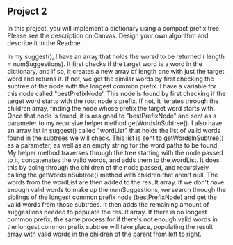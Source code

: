## Project 2
In this project, you will implement a dictionary using a compact prefix tree.
Please see the description on Canvas.
Design your own
algorithm and describe it in the Readme.

In my suggest(), I have an array that holds the worsd to be returned ( length = numSuggestions).
It first checks if the target word is a word in the dictionary, and if so, it creates a new array of length one with just the target word and returns it. 
If not, we get the similar words by first checking the subtree of the node with the longest common prefix. I have a variable for this node called "bestPrefixNode'.
This node is found by first checking if the target word starts with the root node's prefix. If not, it iterates through the children array, finding the node whose prefix the target word starts with.
Once that node is found, it is assigned to "bestPrefixNode" and sent as a parameter to my recursive helper method getWordsInSubtree(). I also have an array list in suggest() called "wordList" that holds the list of 
valid words found in the subtrees we will check. This list is sent to getWordsInSubtree() as a parameter, as well as an empty string for the word paths to be found. My helper method traverses through the tree starting 
with the node passed to it, concatenates the valid words, and adds them to the wordList. It does this by going through the children of the node passed, and recursively calling the getWordsInSubtree() method with
children that aren't null.
The words from the wordList are then added to the result array. If we don't have enough valid words to make up the numSuggestions, we search through the siblings of the longest common prefix node (bestPrefixNode)
and get the valid words from those subtrees. It then adds the remaining amount of suggestions needed to populate the result array.
If there is no longest common prefix, the same process for if there's not enough valid words in the longest common prefix subtree will take place,
populating the result array with valid words in the children of the parent from left to right.
